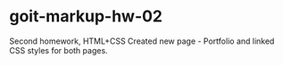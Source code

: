 # goit-markup-hw-02
Second homework, HTML+CSS
Created new page - Portfolio and linked CSS styles for both pages.
